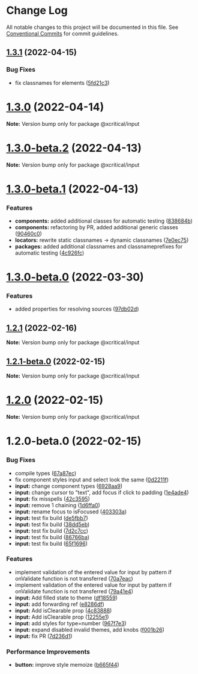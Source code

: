 # Change Log

All notable changes to this project will be documented in this file.
See [Conventional Commits](https://conventionalcommits.org) for commit guidelines.

## [1.3.1](https://github.com/xcritical-software/xc-front-kit/compare/@xcritical/input@1.3.0...@xcritical/input@1.3.1) (2022-04-15)


### Bug Fixes

* fix classnames for elements ([5fd21c3](https://github.com/xcritical-software/xc-front-kit/commit/5fd21c30523ba96ebddbe040285e8842d68595fc))





# [1.3.0](https://github.com/xcritical-software/xc-front-kit/compare/@xcritical/input@1.3.0-beta.2...@xcritical/input@1.3.0) (2022-04-14)

**Note:** Version bump only for package @xcritical/input





# [1.3.0-beta.2](https://github.com/xcritical-software/xc-front-kit/compare/@xcritical/input@1.3.0-beta.1...@xcritical/input@1.3.0-beta.2) (2022-04-13)

**Note:** Version bump only for package @xcritical/input





# [1.3.0-beta.1](https://github.com/xcritical-software/xc-front-kit/compare/@xcritical/input@1.3.0-beta.0...@xcritical/input@1.3.0-beta.1) (2022-04-13)


### Features

* **components:** added additional classes for automatic testing ([838684b](https://github.com/xcritical-software/xc-front-kit/commit/838684b1e96cd2a9a40620e7a67cb49b78c594b1))
* **components:** refactoring by PR, added additional generic classes ([90460c0](https://github.com/xcritical-software/xc-front-kit/commit/90460c0a573d606cd0956e526c81b068842c0685))
* **locators:** rewrite static classnames -> dynamic classnames ([7e0ec75](https://github.com/xcritical-software/xc-front-kit/commit/7e0ec758bd230623a8001ffac9613321bf4fa240))
* **packages:** added additional classnames and classnameprefixes for automatic testing ([4c926fc](https://github.com/xcritical-software/xc-front-kit/commit/4c926fc7439650c7f0a71bcda6c06a4810e41276))





# [1.3.0-beta.0](https://github.com/xcritical-software/xc-front-kit/compare/@xcritical/input@1.2.1...@xcritical/input@1.3.0-beta.0) (2022-03-30)


### Features

* added properties for resolving sources ([97db02d](https://github.com/xcritical-software/xc-front-kit/commit/97db02d3db87f45c151befbdb3d6e43f44d66997))





## [1.2.1](https://github.com/xcritical-software/xc-front-kit/compare/@xcritical/input@1.2.1-beta.0...@xcritical/input@1.2.1) (2022-02-16)

**Note:** Version bump only for package @xcritical/input





## [1.2.1-beta.0](https://github.com/xcritical-software/xc-front-kit/compare/@xcritical/input@1.2.0...@xcritical/input@1.2.1-beta.0) (2022-02-15)

**Note:** Version bump only for package @xcritical/input





# [1.2.0](https://github.com/xcritical-software/xc-front-kit/compare/@xcritical/input@1.2.0-beta.0...@xcritical/input@1.2.0) (2022-02-15)

**Note:** Version bump only for package @xcritical/input





# 1.2.0-beta.0 (2022-02-15)


### Bug Fixes

* compile types ([67a87ec](https://github.com/xcritical-software/xc-front-kit/commit/67a87ecdec159e9f613a0836ee4189c508ef7f7e))
* fix component styles input and select look the same ([0d2211f](https://github.com/xcritical-software/xc-front-kit/commit/0d2211f7857361263e0484fcf98566f046413aca))
* **input:** change component types ([6928aa9](https://github.com/xcritical-software/xc-front-kit/commit/6928aa98e9c65de00760ad42f0d40ec5c66037bd))
* **input:** change cursor to "text", add focus if click to padding ([1e4ade4](https://github.com/xcritical-software/xc-front-kit/commit/1e4ade48b6a149ec45c0c7251394ceebf4bae3f7))
* **input:** fix misspells ([42c3595](https://github.com/xcritical-software/xc-front-kit/commit/42c359554103533c51a73e66609ec7ad5d934ec8))
* **input:** remove 1 chaining ([1d6ffa0](https://github.com/xcritical-software/xc-front-kit/commit/1d6ffa0729f3e5902291cd116a614e8e272e056c))
* **input:** rename focus to isFocused ([403303a](https://github.com/xcritical-software/xc-front-kit/commit/403303a6ad8b92c7e49530dd41f67f2d5466e355))
* **input:** test fix build ([de5fbb7](https://github.com/xcritical-software/xc-front-kit/commit/de5fbb7501b6c724eba9592532edec1a7e944526))
* **input:** test fix build ([38dd5eb](https://github.com/xcritical-software/xc-front-kit/commit/38dd5eb86e33f9bdfb9864cbc7df564eab9d2612))
* **input:** test fix build ([7d2c7cc](https://github.com/xcritical-software/xc-front-kit/commit/7d2c7cc8a28a4a521dd21749d0bc35348376acf1))
* **input:** test fix build ([86766ba](https://github.com/xcritical-software/xc-front-kit/commit/86766ba41d1d35261bee23bf62371628e800b242))
* **input:** test fix build ([65f1696](https://github.com/xcritical-software/xc-front-kit/commit/65f1696909200937bead4f80690fa9e8fd2f4210))


### Features

* implement validation of the entered value for input by pattern if onValidate function is not transferred ([70a7eac](https://github.com/xcritical-software/xc-front-kit/commit/70a7eac24c46f7758987bc8994e12bec5a6e41c7))
* implement validation of the entered value for input by pattern if onValidate function is not transferred ([79a41e4](https://github.com/xcritical-software/xc-front-kit/commit/79a41e456bcf60103dc34ce1fb6668aea8b06792))
* **input:** Add filled state to theme ([df18559](https://github.com/xcritical-software/xc-front-kit/commit/df1855965f68ba6e98913eb34c31ade4f628b580))
* **input:** add forwarding ref ([e8286df](https://github.com/xcritical-software/xc-front-kit/commit/e8286dfdcb20e6891b325708252b83716cdf2020))
* **input:** Add isClearable prop ([4c83888](https://github.com/xcritical-software/xc-front-kit/commit/4c838884002de32c65d42bbca8d8bdae42a4b1f4))
* **input:** Add isClearable prop ([12255e1](https://github.com/xcritical-software/xc-front-kit/commit/12255e1cfa9d1193e1231a895f86744ee2212994))
* **input:** add styles for type=number ([967f7e3](https://github.com/xcritical-software/xc-front-kit/commit/967f7e36213b3776d4ecf0b6fd131aa0942aa449))
* **input:** expand disabled invalid themes, add knobs ([f001b26](https://github.com/xcritical-software/xc-front-kit/commit/f001b26a834fae9e146c55888d584022f58e1887))
* **input:** fix PR ([7d236d1](https://github.com/xcritical-software/xc-front-kit/commit/7d236d1f2182b3d645ef6ea271f393d761fed022))


### Performance Improvements

* **button:** improve style memoize ([b665f44](https://github.com/xcritical-software/xc-front-kit/commit/b665f447082a1a8f4ff2b8ba1f197028e96e51ce))
